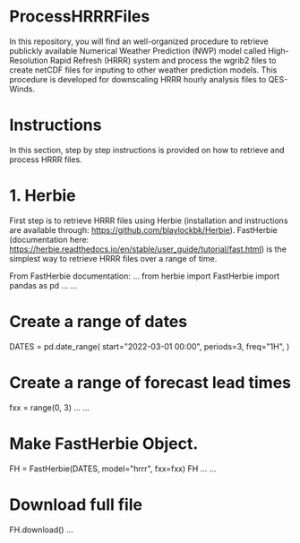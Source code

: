 # ProcessHRRRFiles
In this repository, you will find an well-organized procedure to retrieve publickly available Numerical Weather Prediction (NWP) model called High-Resolution Rapid Refresh (HRRR) system and process the wgrib2 files to create netCDF files for inputing to other weather prediction models. This procedure is developed for downscaling HRRR hourly analysis files to QES-Winds.

# Instructions
In this section, step by step instructions is provided on how to retrieve and process HRRR files.

# 1. Herbie
First step is to retrieve HRRR files using Herbie (installation and instructions are available through: https://github.com/blaylockbk/Herbie). FastHerbie (documentation here: https://herbie.readthedocs.io/en/stable/user_guide/tutorial/fast.html) is the simplest way to retrieve HRRR files over a range of time.

From FastHerbie documentation:
...
from herbie import FastHerbie
import pandas as pd
...
...
# Create a range of dates
DATES = pd.date_range(
    start="2022-03-01 00:00",
    periods=3,
    freq="1H",
)

# Create a range of forecast lead times
fxx = range(0, 3)
...
...
# Make FastHerbie Object.
FH = FastHerbie(DATES, model="hrrr", fxx=fxx)
FH
...
...
# Download full file
FH.download()
...



